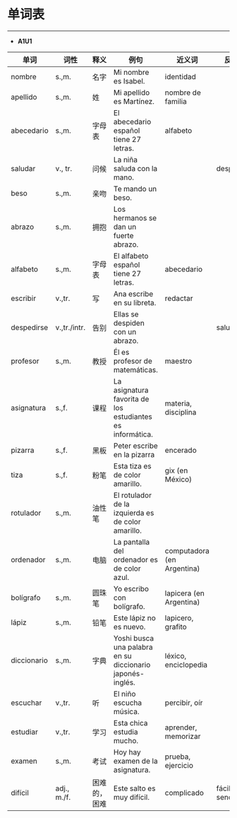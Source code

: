 # 单词表

----

- **A1U1**

|单词|词性|释义|例句|近义词|反义词|
|---|----|----|----|----|-----|
| nombre|s.,m.|名字| Mi nombre es Isabel.| identidad| |
|apellido|s.,m.| 姓 |Mi apellido es Martínez.| nombre de familia | |
| abecedario| s.,m. | 字母表 |El abecedario español tiene 27 letras.| alfabeto | |
| saludar | v., tr. | 问候 | La niña saluda con la mano. | | despedirse |
| beso | s.,m. | 亲吻 |Te mando un beso.| | |
| abrazo | s.,m. | 拥抱 |Los hermanos se dan un fuerte abrazo. | | |
| alfabeto | s.,m. | 字母表 | El alfabeto español tiene 27 letras. | abecedario | |
| escribir | v.,tr. | 写 | Ana escribe en su libreta. | redactar |  
| despedirse | v.,tr./intr. | 告别 | Ellas se despiden con un abrazo. | | saludar |
| profesor | s.,m. | 教授 | Él es profesor de matemáticas. | maestro |
| asignatura | s.,f. | 课程 | La asignatura favorita de los estudiantes es informática. | materia, disciplina | |
| pizarra | s.,f. | 黑板 | Peter escribe en la pizarra | encerado | |
| tiza | s.,f. | 粉笔 | Esta tiza es de color amarillo. | gix (en México) | |
| rotulador | s.,m. | 油性笔 | El rotulador de la izquierda es de color amarillo. | | |
| ordenador | s.,m. | 电脑 | La pantalla del ordenador es de color azul. | computadora (en Argentina) | |
| bolígrafo | s.,m. | 圆珠笔 | Yo escribo con bolígrafo. | lapicera (en Argentina) | |
| lápiz | s.,m. | 铅笔 | Este lápiz no es nuevo. | lapicero, grafito | |
| diccionario | s.,m. | 字典 | Yoshi busca una palabra en su diccionario japonés- inglés. | léxico, enciclopedia | |
| escuchar | v.,tr. | 听 |  El niño escucha música. | percibir, oír | |
| estudiar | v.,tr. | 学习 | Esta chica estudia mucho. | aprender, memorizar | |
| examen | s.,m. | 考试 | Hoy hay examen de la asignatura. | prueba, ejercicio |
| difícil | adj., m./f. | 困难的，困难 | Este salto es muy difícil. | complicado | fácil, sencillo |
